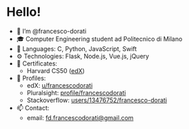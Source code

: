 # Hello!
- 👋 I’m @francesco-dorati
- 🎓 Computer Engineering student ad Politecnico di Milano
- 📖 Languages: C, Python, JavaScript, Swift
- ⚙️ Technologies: Flask, Node.js, Vue.js, jQuery
- 📜 Certificates:
  - Harvard CS50 ([edX](https://courses.edx.org/certificates/a469115579334077a6a304fe3a29f03b))
- 👤 Profiles:
  - edX: [u/francescodorati](https://profile.edx.org/u/francescodorati)
  - Pluralsight: [profile/francescodorati](https://app.pluralsight.com/profile/francescodorati)
  - Stackoverflow: [users/13476752/francesco-dorati](https://stackoverflow.com/users/13476752/francesco-dorati)
- 📫 Contact:
  - email: fd.francescodorati@gmail.com
